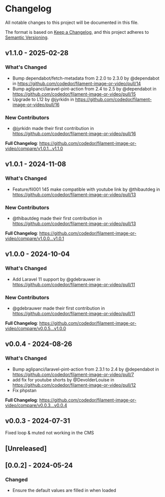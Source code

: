# Changelog

All notable changes to this project will be documented in this file.

The format is based on [Keep a Changelog](https://keepachangelog.com/en/1.0.0/),
and this project adheres to [Semantic Versioning](https://semver.org/spec/v2.0.0.html).

## v1.1.0 - 2025-02-28

### What's Changed

* Bump dependabot/fetch-metadata from 2.2.0 to 2.3.0 by @dependabot in https://github.com/codedor/filament-image-or-video/pull/14
* Bump aglipanci/laravel-pint-action from 2.4 to 2.5 by @dependabot in https://github.com/codedor/filament-image-or-video/pull/15
* Upgrade to L12 by @jyrkidn in https://github.com/codedor/filament-image-or-video/pull/16

### New Contributors

* @jyrkidn made their first contribution in https://github.com/codedor/filament-image-or-video/pull/16

**Full Changelog**: https://github.com/codedor/filament-image-or-video/compare/v1.0.1...v1.1.0

## v1.0.1 - 2024-11-08

### What's Changed

* Feature/fil001 145  make compatible with youtube link by @thibautdeg in https://github.com/codedor/filament-image-or-video/pull/13

### New Contributors

* @thibautdeg made their first contribution in https://github.com/codedor/filament-image-or-video/pull/13

**Full Changelog**: https://github.com/codedor/filament-image-or-video/compare/v1.0.0...v1.0.1

## v1.0.0 - 2024-10-04

### What's Changed

* Add Laravel 11 support by @gdebrauwer in https://github.com/codedor/filament-image-or-video/pull/11

### New Contributors

* @gdebrauwer made their first contribution in https://github.com/codedor/filament-image-or-video/pull/11

**Full Changelog**: https://github.com/codedor/filament-image-or-video/compare/v0.0.5...v1.0.0

## v0.0.4 - 2024-08-26

### What's Changed

* Bump aglipanci/laravel-pint-action from 2.3.1 to 2.4 by @dependabot in https://github.com/codedor/filament-image-or-video/pull/7
* add fix for youtube shorts by @DevolderLouise in https://github.com/codedor/filament-image-or-video/pull/12
* Fix phpstan

**Full Changelog**: https://github.com/codedor/filament-image-or-video/compare/v0.0.3...v0.0.4

## v0.0.3 - 2024-07-31

Fixed loop & muted not working in the CMS

## [Unreleased]

## [0.0.2] - 2024-05-24

### Changed

- Ensure the default values are filled in when loaded
